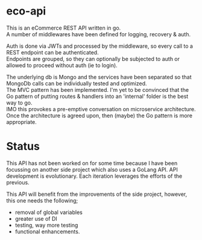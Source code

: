 # eco-api
This is an eCommerce REST API written in go.  
A number of middlewares have been defined for logging, recovery & auth.

Auth is done via JWTs and processed by the middleware, so every call to a REST endpoint can be authenticated.  
Endpoints are grouped, so they can optionally be subjected to auth or allowed to proceed without auth (ie to login).

The underlying db is Mongo and the services have been separated so that MongoDb calls can be individually tested and optimized.  
The MVC pattern has been implemented. I'm yet to be convinced that the Go pattern of putting routes & handlers into an 'internal' folder is the best way to go.  
IMO this provokes a pre-emptive conversation on microservice architecture. Once the architecture is agreed upon, then (maybe) the Go pattern is more appropriate.

# Status
This API has not been worked on for some time because I have been focussing on another side project which also uses a GoLang API.
API development is evolutionary. Each iteration leverages the efforts of the previous.

This API will benefit from the improvements of the side project, however, this one needs the following;

- removal of global variables
- greater use of DI
- testing, way more testing
- functional enhancements.
